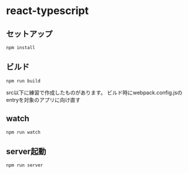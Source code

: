 # react-typescript

## セットアップ

```
npm install
```

## ビルド

```
npm run build
```

src以下に練習で作成したものがあります。
ビルド時にwebpack.config.jsのentryを対象のアプリに向け直す



## watch

```
npm run watch
```

## server起動

```
npm run server
```